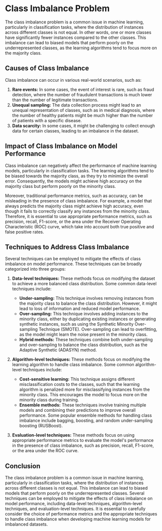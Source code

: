 # Class Imbalance Problem

The class imbalance problem is a common issue in machine learning, particularly in classification tasks, where the distribution of instances across different classes is not equal. In other words, one or more classes have significantly fewer instances compared to the other classes. This imbalance can lead to biased models that perform poorly on the underrepresented classes, as the learning algorithms tend to focus more on the majority class.

## Causes of Class Imbalance

Class imbalance can occur in various real-world scenarios, such as:

1. **Rare events:** In some cases, the event of interest is rare, such as fraud detection, where the number of fraudulent transactions is much lower than the number of legitimate transactions.
2. **Unequal sampling:** The data collection process might lead to an unequal representation of classes, such as in medical diagnosis, where the number of healthy patients might be much higher than the number of patients with a specific disease.
3. **Data scarcity:** In some cases, it might be challenging to collect enough data for certain classes, leading to an imbalance in the dataset.

## Impact of Class Imbalance on Model Performance

Class imbalance can negatively affect the performance of machine learning models, particularly in classification tasks. The learning algorithms tend to be biased towards the majority class, as they try to minimize the overall error. Consequently, the models might achieve high accuracy on the majority class but perform poorly on the minority class.

Moreover, traditional performance metrics, such as accuracy, can be misleading in the presence of class imbalance. For example, a model that always predicts the majority class might achieve high accuracy, even though it fails to correctly classify any instances from the minority class. Therefore, it is essential to use appropriate performance metrics, such as precision, recall, F1-score, or the area under the Receiver Operating Characteristic (ROC) curve, which take into account both true positive and false positive rates.

## Techniques to Address Class Imbalance

Several techniques can be employed to mitigate the effects of class imbalance on model performance. These techniques can be broadly categorized into three groups:

1. **Data-level techniques:** These methods focus on modifying the dataset to achieve a more balanced class distribution. Some common data-level techniques include:
    - **Under-sampling:** This technique involves removing instances from the majority class to balance the class distribution. However, it might lead to loss of information and reduced model performance.
    - **Over-sampling:** This technique involves adding instances to the minority class, either by duplicating existing instances or generating synthetic instances, such as using the Synthetic Minority Over-sampling Technique (SMOTE). Over-sampling can lead to overfitting, as the model might learn the noise present in the minority class.
    - **Hybrid methods:** These techniques combine both under-sampling and over-sampling to balance the class distribution, such as the Adaptive Synthetic (ADASYN) method.

2. **Algorithm-level techniques:** These methods focus on modifying the learning algorithm to handle class imbalance. Some common algorithm-level techniques include:
    - **Cost-sensitive learning:** This technique assigns different misclassification costs to the classes, such that the learning algorithm is penalized more for misclassifying instances from the minority class. This encourages the model to focus more on the minority class during training.
    - **Ensemble methods:** These techniques involve training multiple models and combining their predictions to improve overall performance. Some popular ensemble methods for handling class imbalance include bagging, boosting, and random under-sampling boosting (RUSBoost).

3. **Evaluation-level techniques:** These methods focus on using appropriate performance metrics to evaluate the model's performance in the presence of class imbalance, such as precision, recall, F1-score, or the area under the ROC curve.

## Conclusion

The class imbalance problem is a common issue in machine learning, particularly in classification tasks, where the distribution of instances across different classes is not equal. This imbalance can lead to biased models that perform poorly on the underrepresented classes. Several techniques can be employed to mitigate the effects of class imbalance on model performance, including data-level techniques, algorithm-level techniques, and evaluation-level techniques. It is essential to carefully consider the choice of performance metrics and the appropriate techniques to handle class imbalance when developing machine learning models for imbalanced datasets.

